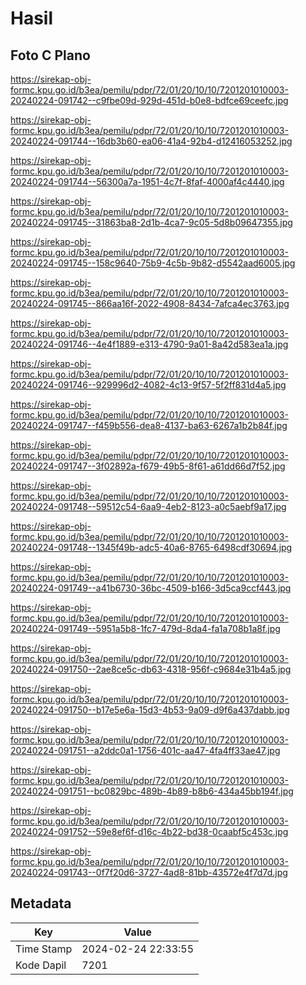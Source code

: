 # Hasil

## Foto C Plano

https://sirekap-obj-formc.kpu.go.id/b3ea/pemilu/pdpr/72/01/20/10/10/7201201010003-20240224-091742--c9fbe09d-929d-451d-b0e8-bdfce69ceefc.jpg

https://sirekap-obj-formc.kpu.go.id/b3ea/pemilu/pdpr/72/01/20/10/10/7201201010003-20240224-091744--16db3b60-ea06-41a4-92b4-d12416053252.jpg

https://sirekap-obj-formc.kpu.go.id/b3ea/pemilu/pdpr/72/01/20/10/10/7201201010003-20240224-091744--56300a7a-1951-4c7f-8faf-4000af4c4440.jpg

https://sirekap-obj-formc.kpu.go.id/b3ea/pemilu/pdpr/72/01/20/10/10/7201201010003-20240224-091745--31863ba8-2d1b-4ca7-9c05-5d8b09647355.jpg

https://sirekap-obj-formc.kpu.go.id/b3ea/pemilu/pdpr/72/01/20/10/10/7201201010003-20240224-091745--158c9640-75b9-4c5b-9b82-d5542aad6005.jpg

https://sirekap-obj-formc.kpu.go.id/b3ea/pemilu/pdpr/72/01/20/10/10/7201201010003-20240224-091745--866aa16f-2022-4908-8434-7afca4ec3763.jpg

https://sirekap-obj-formc.kpu.go.id/b3ea/pemilu/pdpr/72/01/20/10/10/7201201010003-20240224-091746--4e4f1889-e313-4790-9a01-8a42d583ea1a.jpg

https://sirekap-obj-formc.kpu.go.id/b3ea/pemilu/pdpr/72/01/20/10/10/7201201010003-20240224-091746--929996d2-4082-4c13-9f57-5f2ff831d4a5.jpg

https://sirekap-obj-formc.kpu.go.id/b3ea/pemilu/pdpr/72/01/20/10/10/7201201010003-20240224-091747--f459b556-dea8-4137-ba63-6267a1b2b84f.jpg

https://sirekap-obj-formc.kpu.go.id/b3ea/pemilu/pdpr/72/01/20/10/10/7201201010003-20240224-091747--3f02892a-f679-49b5-8f61-a61dd66d7f52.jpg

https://sirekap-obj-formc.kpu.go.id/b3ea/pemilu/pdpr/72/01/20/10/10/7201201010003-20240224-091748--59512c54-6aa9-4eb2-8123-a0c5aebf9a17.jpg

https://sirekap-obj-formc.kpu.go.id/b3ea/pemilu/pdpr/72/01/20/10/10/7201201010003-20240224-091748--1345f49b-adc5-40a6-8765-6498cdf30694.jpg

https://sirekap-obj-formc.kpu.go.id/b3ea/pemilu/pdpr/72/01/20/10/10/7201201010003-20240224-091749--a41b6730-36bc-4509-b166-3d5ca9ccf443.jpg

https://sirekap-obj-formc.kpu.go.id/b3ea/pemilu/pdpr/72/01/20/10/10/7201201010003-20240224-091749--5951a5b8-1fc7-479d-8da4-fa1a708b1a8f.jpg

https://sirekap-obj-formc.kpu.go.id/b3ea/pemilu/pdpr/72/01/20/10/10/7201201010003-20240224-091750--2ae8ce5c-db63-4318-956f-c9684e31b4a5.jpg

https://sirekap-obj-formc.kpu.go.id/b3ea/pemilu/pdpr/72/01/20/10/10/7201201010003-20240224-091750--b17e5e6a-15d3-4b53-9a09-d9f6a437dabb.jpg

https://sirekap-obj-formc.kpu.go.id/b3ea/pemilu/pdpr/72/01/20/10/10/7201201010003-20240224-091751--a2ddc0a1-1756-401c-aa47-4fa4ff33ae47.jpg

https://sirekap-obj-formc.kpu.go.id/b3ea/pemilu/pdpr/72/01/20/10/10/7201201010003-20240224-091751--bc0829bc-489b-4b89-b8b6-434a45bb194f.jpg

https://sirekap-obj-formc.kpu.go.id/b3ea/pemilu/pdpr/72/01/20/10/10/7201201010003-20240224-091752--59e8ef6f-d16c-4b22-bd38-0caabf5c453c.jpg

https://sirekap-obj-formc.kpu.go.id/b3ea/pemilu/pdpr/72/01/20/10/10/7201201010003-20240224-091743--0f7f20d6-3727-4ad8-81bb-43572e4f7d7d.jpg


## Metadata

| Key        | Value               |
| ---------- | ------------------- |
| Time Stamp | 2024-02-24 22:33:55 |
| Kode Dapil | 7201                |



